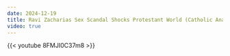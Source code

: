 ```yaml
---
date: 2024-12-19
title: Ravi Zacharias Sex Scandal Shocks Protestant World (Catholic Analysis)
video: true
---
```



{{< youtube 8FMJI0C37m8 >}}
